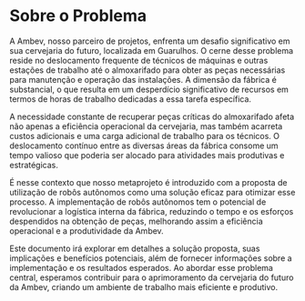 # Sobre o Problema

A Ambev, nosso parceiro de projetos, enfrenta um desafio significativo em sua cervejaria do futuro, localizada em Guarulhos. O cerne desse problema reside no deslocamento frequente de técnicos de máquinas e outras estações de trabalho até o almoxarifado para obter as peças necessárias para manutenção e operação das instalações. A dimensão da fábrica é substancial, o que resulta em um desperdício significativo de recursos em termos de horas de trabalho dedicadas a essa tarefa específica.

A necessidade constante de recuperar peças críticas do almoxarifado afeta não apenas a eficiência operacional da cervejaria, mas também acarreta custos adicionais e uma carga adicional de trabalho para os técnicos. O deslocamento contínuo entre as diversas áreas da fábrica consome um tempo valioso que poderia ser alocado para atividades mais produtivas e estratégicas.

É nesse contexto que nosso metaprojeto é introduzido com a proposta de utilização de robôs autônomos como uma solução eficaz para otimizar esse processo. A implementação de robôs autônomos tem o potencial de revolucionar a logística interna da fábrica, reduzindo o tempo e os esforços despendidos na obtenção de peças, melhorando assim a eficiência operacional e a produtividade da Ambev.

Este documento irá explorar em detalhes a solução proposta, suas implicações e benefícios potenciais, além de fornecer informações sobre a implementação e os resultados esperados. Ao abordar esse problema central, esperamos contribuir para o aprimoramento da cervejaria do futuro da Ambev, criando um ambiente de trabalho mais eficiente e produtivo.
